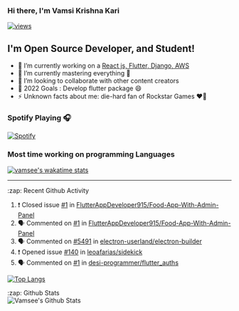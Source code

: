 ### Hi there, I'm Vamsi Krishna Kari 

<!-- https://github.com/antonkomarev/github-profile-views-counter -->
  <a href="https://github.com/vamsee9"><img alt="views" title="Github views" src="https://komarev.com/ghpvc/?username=vamsee9&style=flat&color=blueviolet"/></a>
<!-- [![Website](https://img.shields.io/website?label=vamsee.me&style=for-the-badge&url=https%3A%2F%2Fvamsee.me&style=flat)](https://vamsee.me) -->

## I'm Open Source Developer, and Student!

- 🔭 I’m currently working on a [React js, Flutter, Django, AWS](https://github.com/OpenNxt)
- 🌱 I’m currently mastering everything 🤣
- 👯 I’m looking to collaborate with other content creators
- 🥅 2022 Goals : Develop flutter package 😄
- ⚡ Unknown facts about me: die-hard fan of Rockstar Games ❤️‍🔥
### Spotify Playing 🎧
[![Spotify](https://novatorem.vamsee9.vercel.app/api/spotify)](https://open.spotify.com/user/krishv9?si=IXR1l0EoSAa85aR6SRpflg)



### Most time working on programming Languages

[![vamsee's wakatime stats](https://github-readme-stats.vercel.app/api/wakatime?username=vamsee&layout=compact)](https://github.com/vamsee9/github-readme-stats)

---

  <summary>:zap: Recent Github Activity</summary>
  
<!--START_SECTION:activity-->
1. ❗️ Closed issue [#1](https://github.com/FlutterAppDeveloper915/Food-App-With-Admin-Panel/issues/1) in [FlutterAppDeveloper915/Food-App-With-Admin-Panel](https://github.com/FlutterAppDeveloper915/Food-App-With-Admin-Panel)
2. 🗣 Commented on [#1](https://github.com/FlutterAppDeveloper915/Food-App-With-Admin-Panel/issues/1) in [FlutterAppDeveloper915/Food-App-With-Admin-Panel](https://github.com/FlutterAppDeveloper915/Food-App-With-Admin-Panel)
3. 🗣 Commented on [#5491](https://github.com/electron-userland/electron-builder/issues/5491) in [electron-userland/electron-builder](https://github.com/electron-userland/electron-builder)
4. ❗️ Opened issue [#140](https://github.com/leoafarias/sidekick/issues/140) in [leoafarias/sidekick](https://github.com/leoafarias/sidekick)
5. 🗣 Commented on [#1](https://github.com/desi-programmer/flutter_auths/issues/1) in [desi-programmer/flutter_auths](https://github.com/desi-programmer/flutter_auths)
<!--END_SECTION:activity-->
 
  <!--![Top Langs](https://github-readme-stats.vamsee9.vercel.app/api/top-langs/?username=vamsee9&layout=compact&hide_border=true)-->

  [![Top Langs](https://github-readme-stats.vercel.app/api/top-langs/?username=vamsee9&layout=compact)](https://github.com/anuraghazra/github-readme-stats)


  <summary>:zap: Github Stats</summary>

  <img align="left" alt="Vamsee's Github Stats" src="https://github-readme-stats.vercel.app/api?username=vamsee9&show_icons=true&hide_border=true&count_private=true)" />



[website]: https://vamsee.me
[telegram]: https://t.me/vamsee9
[twitter]: https://twitter.com/4n0n5urf
[instagram]: https://instagram.com/decodeguy
[linkedin]: https://linkedin.com/in/vamsee-krishnaa-8885911b1
